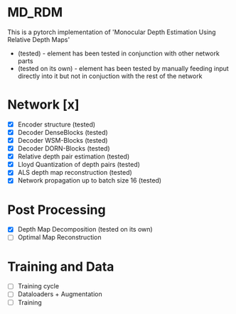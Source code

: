 # MD_RDM
This is a pytorch implementation of 'Monocular Depth Estimation Using Relative Depth Maps'

* (tested) - element has been tested in conjunction with other network parts
* (tested on its own) - element has been tested by manually feeding input directly into it but not in conjuction with the rest of the network

# Network [x]
- [x] Encoder structure (tested)
- [x] Decoder DenseBlocks (tested)
- [x] Decoder WSM-Blocks (tested)
- [x] Decoder DORN-Blocks (tested)
- [x] Relative depth pair estimation (tested)
- [x] Lloyd Quantization of depth pairs (tested)
- [x] ALS depth map reconstruction (tested)
- [x] Network propagation up to batch size 16 (tested) 
# Post Processing
- [x] Depth Map Decomposition (tested on its own)
- [ ] Optimal Map Reconstruction
# Training and Data
- [ ] Training cycle
- [ ] Dataloaders + Augmentation
- [ ] Training
